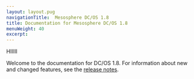 ```yaml
---
layout: layout.pug
navigationTitle:  Mesosphere DC/OS 1.8
title: Documentation for Mesosphere DC/OS 1.8
menuWeight: 40
excerpt:
---
```


HIIIII

Welcome to the documentation for DC/OS 1.8. For information about new and changed features, see the [release notes](/1.8/administration/release-notes/).
